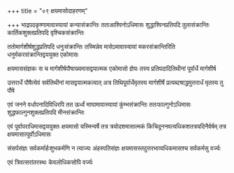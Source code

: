 +++
title = "०९ क्षयमासोदाहरणम्"

+++
भाद्रपदकृष्णामावास्यायां कन्यासंक्रान्तिः तताआश्विनोऽधिमासः शुद्धाश्विनप्रतिपदि तुलासंक्रान्तिः कार्तिकशुक्लप्रतिपदि वृश्चिकसंक्रान्तिः

ततोमार्गशीर्षशुद्धप्रतिपदि धनुःसंक्रान्तिः तस्मिन्नेव मासेऽमावास्यायां मकरसंक्रान्तिरिति धनुर्मकरसंक्रान्तिद्वययुक्त एकोमासः

क्षयमाससंज्ञकः स च मार्गशीर्षपौषाख्यमासद्वयात्मक एकोमासो ज्ञेयः तस्य प्रतिपदादितिथीनां पूर्वार्धे मार्गशीर्ष

उत्तरार्धे पौषैत्येवं सर्वतिथीनां मासद्वयात्मकत्वात् अत्र तिथिपूर्वार्धेमृतस्य मार्गशीर्षे प्रत्यब्दश्राद्धमुत्तरार्धं मृतस्य तु पौषे

एवं जनने वर्धापनादिविधिरपि तत ऊर्ध्वं माघामावास्यायां कुंम्भसंक्रान्तिः ततःफाल्गुनोऽधिमासः शुद्धफाल्गुनशुक्लप्रतिपदि मीनसंक्रान्तिः

एवं पूर्वापराधिमासद्वययुक्तः क्षयमासो यस्मिन्वर्षे तत्र त्रयोदशमासात्मकं किचिदूननवत्यधिकशतत्रयदिनैर्वर्षम् तत्र क्षयमासात्पूर्वोऽधिमासः

संसर्पसंज्ञः सर्वकर्मार्हःशुभकर्मणि न त्याज्यः अंहस्पतिसंज्ञः क्षयमासस्तदुत्तरभाव्यधिकमासश्च सर्वकर्मसु वर्ज्यः

एवं त्रिवत्सरांतरस्थः केवलोधिकसोपि वर्ज्यः
